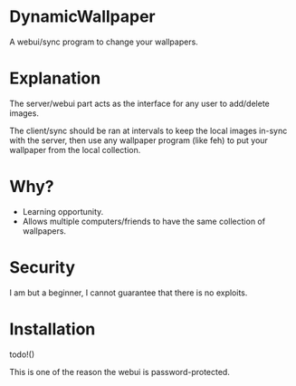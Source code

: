 # DynamicWallpaper
A webui/sync program to change your wallpapers.

# Explanation

The server/webui part acts as the interface for any user to add/delete images.

The client/sync should be ran at intervals to keep the local images in-sync with the server, then use any wallpaper program (like feh) to put your wallpaper from the local collection.

# Why?

- Learning opportunity.
- Allows multiple computers/friends to have the same collection of wallpapers.

# Security
I am but a beginner, I cannot guarantee that there is no exploits.

# Installation

todo!()

This is one of the reason the webui is password-protected.
